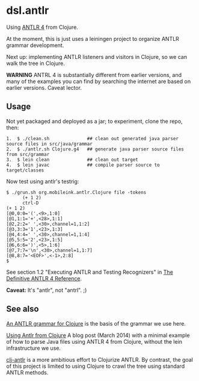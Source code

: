 # dsl.antlr

Using [ANTLR 4](http://www.antlr.org/) from Clojure.

At the moment, this is just uses a leiningen project to organize ANTLR grammar development.

Next up: implementing ANTLR listeners and visitors in Clojure, so we can walk the tree in Clojure.

**WARNING** ANTRL 4 is substantially different from earlier versions,
and many of the examples you can find by searching the internet are
based on earlier versions.  Caveat lector.

## Usage

Not yet packaged and deployed as a jar; to experiment, clone the repo, then:

```
1.  $ ./clean.sh              ## clean out generated java parser source files in src/java/grammar
2.  $ ./antlr.sh Clojure.g4   ## generate java parser source files from src/grammar
3.  $ lein clean              ## clean out target
4.  $ lein javac              ## compile parser source to target/classes
```

Now test using antlr's testrig:

```
$ ./grun.sh org.mobileink.antlr.Clojure file -tokens
      (+ 1 2)
      ctrl-D
(+ 1 2)
[@0,0:0='(',<9>,1:0]
[@1,1:1='+',<28>,1:1]
[@2,2:2=' ',<30>,channel=1,1:2]
[@3,3:3='1',<23>,1:3]
[@4,4:4=' ',<30>,channel=1,1:4]
[@5,5:5='2',<23>,1:5]
[@6,6:6=')',<5>,1:6]
[@7,7:7='\n',<30>,channel=1,1:7]
[@8,8:7='<EOF>',<-1>,2:8]
$
```

See section 1.2 "Executing ANTLR and Testing Recognizers" in [The Definitive ANTLR 4 Reference](http://pragprog.com/book/tpantlr2/the-definitive-antlr-4-reference).

**Caveat:** It's "antlr", not "antrl".  ;)

## See also

[An ANTLR grammar for Clojure](https://github.com/antlr/grammars-v4/tree/master/clojure)
is the basis of the  grammar we use here.

[Using Antlr from Clojure](http://www.nickpascucci.com/blog/2014/03/01/using-antlr-from-clojure/)
A blog post (March 2014) with a minimal example of how to parse Java files
using ANTLR 4 from Clojure, without the lein infrastructure we use.

[clj-antlr](https://github.com/aphyr/clj-antlr) is a more ambitious
effort to Clojurize ANTLR.  By contrast, the goal of this project is
limited to using Clojure to crawl the tree using standard ANTLR
methods.

